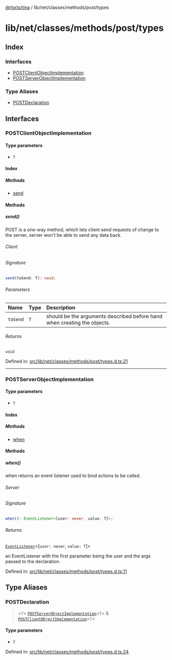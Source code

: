 [@rbxts/tina](modules.md) / lib/net/classes/methods/post/types

# lib/net/classes/methods/post/types

## Index

### Interfaces

- [POSTClientObjectImplementation](lib_net_classes_methods_post_types.md#postclientobjectimplementation)
- [POSTServerObjectImplementation](lib_net_classes_methods_post_types.md#postserverobjectimplementation)

### Type Aliases

- [POSTDeclaration](lib_net_classes_methods_post_types.md#postdeclaration)

## Interfaces

### POSTClientObjectImplementation

#### Type parameters

- `T`

#### Index

##### Methods

- [send](lib_net_classes_methods_post_types.md#send)

#### Methods

##### send()

POST is a one-way method, which lets client send requests of change to the server, server won't be able to send any data back.

###### Client

###### Signature

```ts
send(toSend: T): void;
```

###### Parameters

| Name     | Type | Description                                                              |
| :------- | :--- | :----------------------------------------------------------------------- |
| `toSend` | `T`  | should be the arguments described before hand when creating the objects. |

###### Returns

`void`

Defined in: [src/lib/net/classes/methods/post/types.d.ts:21](https://github.com/AetherInteractiveLtd/Tina/blob/7f2c41e/src/lib/net/classes/methods/post/types.d.ts#L21)

---

### POSTServerObjectImplementation

#### Type parameters

- `T`

#### Index

##### Methods

- [when](lib_net_classes_methods_post_types.md#when)

#### Methods

##### when()

when returns an event listener used to bind actions to be called.

###### Server

###### Signature

```ts
when(): EventListener<[user: never, value: T]>;
```

###### Returns

[`EventListener`](lib_events.md#eventlistener)\<[`user: never`, `value: T`]\>

an EventListener with the first parameter being the user and the args passed to the declaration.

Defined in: [src/lib/net/classes/methods/post/types.d.ts:11](https://github.com/AetherInteractiveLtd/Tina/blob/7f2c41e/src/lib/net/classes/methods/post/types.d.ts#L11)

## Type Aliases

### POSTDeclaration

> \<`T`\> [`POSTServerObjectImplementation`](lib_net_classes_methods_post_types.md#postserverobjectimplementation)\<`T`\> & [`POSTClientObjectImplementation`](lib_net_classes_methods_post_types.md#postclientobjectimplementation)\<`T`\>

#### Type parameters

- `T`

Defined in: [src/lib/net/classes/methods/post/types.d.ts:24](https://github.com/AetherInteractiveLtd/Tina/blob/7f2c41e/src/lib/net/classes/methods/post/types.d.ts#L24)
